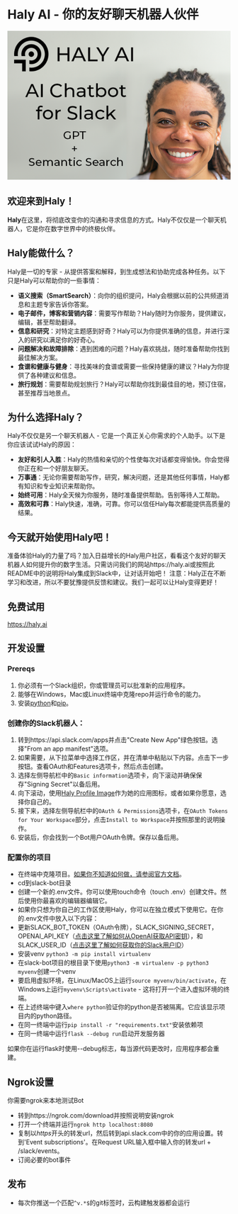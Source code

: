 # Haly AI - 你的友好聊天机器人伙伴
![Haly](images/github_readme.png)
## 欢迎来到Haly！
**Haly**在这里，将彻底改变你的沟通和寻求信息的方式。Haly不仅仅是一个聊天机器人，它是你在数字世界中的终极伙伴。

## Haly能做什么？
Haly是一切的专家 - 从提供答案和解释，到生成想法和协助完成各种任务。以下只是Haly可以帮助你的一些事情：
- **语义搜索（SmartSearch）**：向你的组织提问，Haly会根据以前的公共频道消息和主题专家告诉你答案。
- **电子邮件，博客和营销内容**：需要写作帮助？Haly随时为你服务，提供建议，编辑，甚至帮助翻译。
- **信息和研究**：对特定主题感到好奇？Haly可以为你提供准确的信息，并进行深入的研究以满足你的好奇心。
- **问题解决和故障排除**：遇到困难的问题？Haly喜欢挑战，随时准备帮助你找到最佳解决方案。
- **食谱和健康与健身**：寻找美味的食谱或需要一些保持健康的建议？Haly为你提供了各种建议和信息。
- **旅行规划**：需要帮助规划旅行？Haly可以帮助你找到最佳目的地，预订住宿，甚至推荐当地景点。

## 为什么选择Haly？
Haly不仅仅是另一个聊天机器人 - 它是一个真正关心你需求的个人助手。以下是你应该试试Haly的原因：
- **友好和引人入胜**：Haly的热情和亲切的个性使每次对话都变得愉快。你会觉得你正在和一个好朋友聊天。
- **万事通**：无论你需要帮助写作，研究，解决问题，还是其他任何事情，Haly都有知识和专业知识来帮助你。
- **始终可用**：Haly全天候为你服务，随时准备提供帮助。告别等待人工帮助。
- **高效和可靠**：Haly快速，准确，可靠。你可以信任Haly每次都能提供高质量的结果。

## 今天就开始使用Haly吧！
准备体验Haly的力量了吗？加入日益增长的Haly用户社区，看看这个友好的聊天机器人如何提升你的数字生活。只需访问我们的网站https://haly.ai或按照此README中的说明将Haly集成到Slack中，让对话开始吧！
注意：Haly正在不断学习和改进，所以不要犹豫提供反馈和建议。我们一起可以让Haly变得更好！

## 免费试用
https://haly.ai

## 开发设置
### Prereqs
1. 你必须有一个Slack组织，你或管理员可以批准新的应用程序。
2. 能够在Windows，Mac或Linux终端中克隆repo并运行命令的能力。
3. 安装[python](https://www.python.org/downloads/)和[pip](https://pip.pypa.io/en/stable/installation/)。

### 创建你的Slack机器人：
1. 转到https://api.slack.com/apps并点击"Create New App"绿色按钮。选择"From an app manifest"选项。
2. 如果需要，从下拉菜单中选择工作区，并在清单中粘贴以下内容。点击下一步按钮。查看OAuth和Features选项卡，然后点击创建。
3. 选择左侧导航栏中的`Basic information`选项卡，向下滚动并确保保存"Signing Secret"以备后用。
4. 向下滚动，使用[Haly Profile Image](https://github.com/UpMortem/slack-bot/assets/469387/490a891e-379e-4e5c-9f31-4699dce78e01)作为她的应用图标，或者如果你愿意，选择你自己的。
5. 接下来，选择左侧导航栏中的`OAuth & Permissions`选项卡，在`OAuth Tokens for Your Workspace`部分，点击`Install to Workspace`并按照那里的说明操作。
6. 安装后，你会找到一个Bot用户OAuth令牌。保存以备后用。

### 配置你的项目
- 在终端中克隆项目。[如果你不知道如何做，请参阅官方文档](https://docs.github.com/en/repositories/creating-and-managing-repositories/cloning-a-repository)。
- cd到slack-bot目录
- 创建一个新的.env文件。你可以使用touch命令（touch .env）创建文件。然后使用你最喜欢的编辑器编辑它。
- 如果你只想为你自己的工作区使用Haly，你可以在独立模式下使用它。在你的.env文件中放入以下内容：
- 更新SLACK_BOT_TOKEN（OAuth令牌），SLACK_SIGNING_SECRET，OPENAI_API_KEY（[点击这里了解如何从OpenAI获取API密钥](https://www.maisieai.com/help/how-to-get-an-openai-api-key-for-chatgpt)），和SLACK_USER_ID（[点击这里了解如何获取你的Slack用户ID](https://www.workast.com/help/article/how-to-find-a-slack-user-id/)）
- 安装venv `python3 -m pip install virtualenv`
- 在slack-bot项目的根目录下使用`python3 -m virtualenv -p python3 myvenv`创建一个venv
- 要启用虚拟环境，在Linux/MacOS上运行`source myvenv/bin/activate`，在Windows上运行`myvenv\Scripts\activate` - 这将打开一个进入虚拟环境的终端。
- 在上述终端中键入`where python`验证你的python是否被隔离。它应该显示项目内的python路径。
- 在同一终端中运行`pip install -r "requirements.txt"`安装依赖项
- 在同一终端中运行`flask --debug run`启动开发服务器

如果你在运行flask时使用--debug标志，每当源代码更改时，应用程序都会重建。

## Ngrok设置
你需要ngrok来本地测试Bot
- 转到https://ngrok.com/download并按照说明安装ngrok
- 打开一个终端并运行`ngrok http localhost:8080`
- 复制以*https*开头的转发url，然后转到api.slack.com中的你的应用设置。转到'Event subscriptions'。在Request URL输入框中输入你的转发url + /slack/events。
- 订阅必要的bot事件

## 发布
- 每次你推送一个匹配`^v.*$`的git标签时，云构建触发器都会运行
